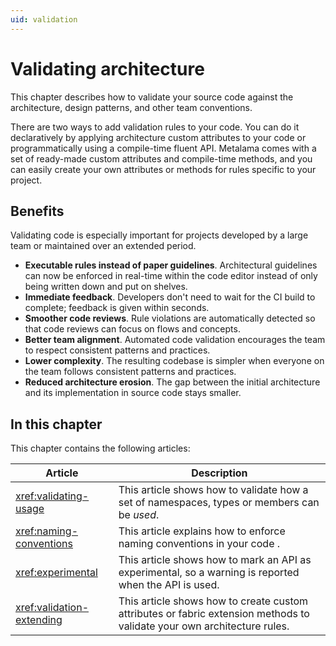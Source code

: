 ```yaml
---
uid: validation
---
```


# Validating architecture

This chapter describes how to validate your source code against the architecture, design patterns, and other team conventions.

There are two ways to add validation rules to your code. You can do it declaratively by applying architecture custom attributes to your code or programmatically using a compile-time fluent API. Metalama comes with a set of ready-made custom attributes and compile-time methods, and you can easily create your own attributes or methods for rules specific to your project.

## Benefits

Validating code is especially important for projects developed by a large team or maintained over an extended period.

* **Executable rules instead of paper guidelines**. Architectural guidelines can now be enforced in real-time within the code editor instead of only being written down and put on shelves.
* **Immediate feedback**. Developers don't need to wait for the CI build to complete; feedback is given within seconds.
* **Smoother code reviews**. Rule violations are automatically detected so that code reviews can focus on flows and concepts.
* **Better team alignment**. Automated code validation encourages the team to respect consistent patterns and practices.
* **Lower complexity**. The resulting codebase is simpler when everyone on the team follows consistent patterns and practices.
* **Reduced architecture erosion**. The gap between the initial architecture and its implementation in source code stays smaller.


## In this chapter


This chapter contains the following articles:


|Article  |Description  |
|---------|---------|
|<xref:validating-usage>     |  This article shows how to validate how a set of namespaces, types or members can be _used_.       |
|<xref:naming-conventions> | This article explains how to enforce naming conventions in your code . |
|<xref:experimental> | This article shows how to mark an API as experimental, so a warning is reported when the API is used. |
|<xref:validation-extending>     |  This article shows how to create custom attributes or fabric extension methods to validate your own architecture rules.   |

